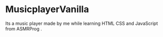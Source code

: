 # MusicplayerVanilla
Its a music player made by me while learning HTML CSS and JavaScript from ASMRProg .
